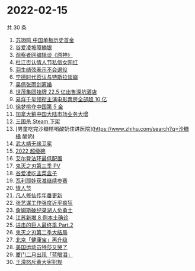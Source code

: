 # 2022-02-15

共 30 条

<!-- BEGIN ZHIHUSEARCH -->
<!-- 最后更新时间 Tue Feb 15 2022 17:11:43 GMT+0800 (China Standard Time) -->
1. [苏翊鸣 中国单板历史首金](https://www.zhihu.com/search?q=苏翊鸣)
1. [谷爱凌坡障摘银](https://www.zhihu.com/search?q=谷爱凌)
1. [观察者网编辑谈《原神》](https://www.zhihu.com/search?q=原神)
1. [杜江否认情人节私信女网红](https://www.zhihu.com/search?q=杜江)
1. [羽生结弦表示不会退役](https://www.zhihu.com/search?q=羽生结弦)
1. [宁德时代否认与特斯拉谈崩](https://www.zhihu.com/search?q=宁德时代)
1. [吴倩张雨剑离婚](https://www.zhihu.com/search?q=吴倩张雨剑离婚)
1. [世茂集团挂牌 22.5 亿出售深坑酒店](https://www.zhihu.com/search?q=世茂集团)
1. [易烊千玺领衔主演电影票房全部超 10 亿](https://www.zhihu.com/search?q=易烊千玺)
1. [徐梦桃夺中国第 5 金](https://www.zhihu.com/search?q=徐梦桃)
1. [加拿大鹅中国大陆市场业务大增](https://www.zhihu.com/search?q=加拿大鹅)
1. [三国杀 Steam 下架](https://www.zhihu.com/search?q=三国杀)
1. [男童吃完沙糖桔喝酸奶住进医院](https://www.zhihu.com/search?q=沙糖橘 酸奶)
1. [武大靖无缘卫冕](https://www.zhihu.com/search?q=武大靖)
1. [2022 超级碗](https://www.zhihu.com/search?q=超级碗)
1. [艾尔登法环最低配置](https://www.zhihu.com/search?q=艾尔登法环)
1. [鬼灭之刃第三季 PV](https://www.zhihu.com/search?q=鬼灭之刃)
1. [谷爱凌吃韭菜盒子](https://www.zhihu.com/search?q=谷爱凌)
1. [瓦利耶娃获准继续参赛](https://www.zhihu.com/search?q=瓦利耶娃)
1. [情人节](https://www.zhihu.com/search?q=情人节)
1. [凡人修仙传年番更新](https://www.zhihu.com/search?q=凡人修仙传)
1. [张艺谋工作强度近乎疯狂](https://www.zhihu.com/search?q=张艺谋工作强度)
1. [詹姆斯破纪录湖人负勇士](https://www.zhihu.com/search?q=湖人)
1. [江苏新增 8 例本土确诊](https://www.zhihu.com/search?q=江苏疫情)
1. [进击的巨人最终季 Part.2](https://www.zhihu.com/search?q=进击的巨人)
1. [鬼灭之刃第二季大结局](https://www.zhihu.com/search?q=鬼灭之刃)
1. [北京「健康宝」再升级](https://www.zhihu.com/search?q=北京健康宝)
1. [美国运动员特莎又哭了](https://www.zhihu.com/search?q=美国运动员特莎)
1. [厦门二月出现「蓝眼泪」](https://www.zhihu.com/search?q=厦门蓝眼泪)
1. [王濛怒斥黄大宪犯规](https://www.zhihu.com/search?q=王濛怒斥黄大宪)
<!-- END ZHIHUSEARCH -->
